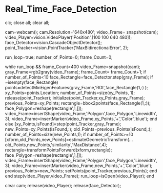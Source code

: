 # Real_Time_Face_Detection
clc;
close all;
clear all;


cam=webcam();
cam.Resolution='640x480';
video_Frame= snapshot(cam);
video_Player=vision.VideoPlayer('Position',[100 100 640 480]);
face_Detector=vision.CascadeObjectDetector();
point_Tracker=vision.PointTracker('MaxBidirectionalError', 2);


run_loop=true;
number_of_Points=0;
frame_Count=0;


while run_loop && frame_Count<400
    video_Frame=snapshot(cam);
    gray_Frame=rgb2gray(video_Frame);
    frame_Count= frame_Count+1;
    if number_of_Points<10
        face_Rectangle=face_Detector.step(gray_Frame);
        if ~isempty(face_Rectangle)
            points=detectMinEigenFeatures(gray_Frame,'ROI',face_Rectangle(1,:) );
            xy_Points=points.Location;
            number_of_Points=size(xy_Points, 1);
            release(point_Tracker);
            initialize(point_Tracker,xy_Points,gray_Frame);
            previous_Points=xy_Points;
            rectangle=bbox2points(face_Rectangle(1,:));
            face_Polygon=reshape(rectangle',1,[]);
            video_Frame=insertShape(video_Frame,'Polygon',face_Polygon,'Linewidth', 3);
            video_Frame=insertMarker(video_Frame,xy_Points,'+','Color','blue');
        end
    else
        [xy_Points,isFound]=step(point_Tracker,gray_Frame);
        new_Points=xy_Points(isFound,:);
        old_Points=previous_Points(isFound,:);
        number_of_Points=size(new_Points,1);
        if number_of_Points>=10
            [xform,old_Points,new_Points]=estimateGeometricTransform(...
                old_Points,new_Points,'similarity','MaxDistance',4);
            rectangle=transformPointsForward(xform,rectangle);
            face_Polygon=reshape(rectangle',1,[]);
            video_Frame=insertShape(video_Frame,'Polygon',face_Polygon,'Linewidth',3);
            video_Frame=insertMarker(video_Frame,new_Points,'+','Color','blue');
            previous_Points=new_Points;
            setPoints(point_Tracker,previous_Points);
        end
    end
    step(video_Player,video_Frame);
    run_loop=isOpen(video_Player);
end


clear cam;
release(video_Player);
release(face_Detector);
